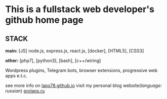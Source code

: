 # This is a fullstack web developer's github home page

## STACK

**main:** 
[JS] node.js, express.js, react.js, 
[docker], [HTML5], [CSS3]

**other:** [php7], [python3], [bash], [c++/wiring]

Wordpress plugins, Telegram bots, browser extensions, progressive web apps e.t.c.

see more info on [laps78.github.io](https://laps78.github.io)
visit my personal blog website(_language: russian_) [prolaps.ru](https://prolaps.ru)
